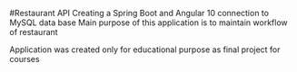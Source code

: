 #Restaurant API
Creating a Spring Boot and Angular 10 connection to MySQL data base
Main purpose of this application is to maintain workflow of restaurant

Application was created only for educational purpose as final project for courses
